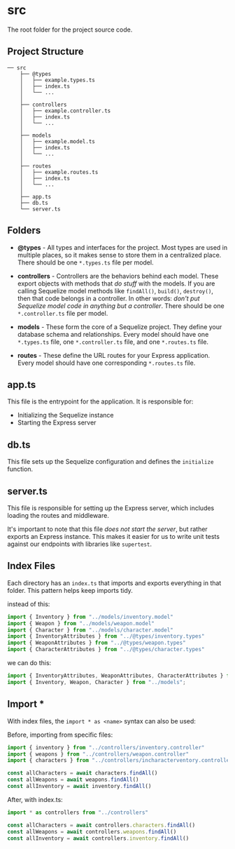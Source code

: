 # src
The root folder for the project source code.
## Project Structure
```text
── src
    ├── @types
    │   ├── example.types.ts
    │   ├── index.ts
    │   └── ...
    │
    ├── controllers
    │   ├── example.controller.ts
    │   ├── index.ts
    │   └── ...
    │
    ├── models
    │   ├── example.model.ts
    │   ├── index.ts
    │   └── ...
    │
    ├── routes
    │   ├── example.routes.ts
    │   ├── index.ts
    │   └── ...
    │
    ├── app.ts
    ├── db.ts
    └── server.ts
```

## Folders
- **@types** - All types and interfaces for the project. Most types are used in multiple places, so it makes sense to store them in a centralized place. There should be one `*.types.ts` file per model.

- **controllers** - Controllers are the behaviors behind each model. These export objects with methods that *do stuff* with the models. If you are calling Sequelize model methods like `findAll()`, `build()`, `destroy()`, then that code belongs in a controller. In other words: *don't put Sequelize model code in anything but a controller*. There should be one `*.controller.ts` file per model.

- **models** - These form the core of a Sequelize project. They define your database schema and relationships. Every model should have one `*.types.ts` file, one `*.controller.ts` file, and one `*.routes.ts` file.

- **routes** - These define the URL routes for your Express application. Every model should have one corresponding `*.routes.ts` file.

## app.ts

This file is the entrypoint for the application. It is responsible for:
- Initializing the Sequelize instance
- Starting the Express server

## db.ts

This file sets up the Sequelize configuration and defines the `initialize` function.

## server.ts

This file is responsible for setting up the Express server, which includes loading the routes and middleware. 

It's important to note that this file *does not start the server*, but rather exports an Express instance. This makes it easier for us to write unit tests against our endpoints with libraries like `supertest`.  

## Index Files

Each directory has an `index.ts` that imports and exports everything in that folder. This pattern helps keep imports tidy.

instead of this:

```typescript
import { Inventory } from "../models/inventory.model"
import { Weapon } from "../models/weapon.model"
import { Character } from "../models/character.model"
import { InventoryAttributes } from "../@types/inventory.types"
import { WeaponAttributes } from "../@types/weapon.types"
import { CharacterAttributes } from "../@types/character.types"
```

we can do this:

```typescript
import { InventoryAttributes, WeaponAttributes, CharacterAttributes } from "../@types"
import { Inventory, Weapon, Character } from "../models";
```

## Import *

With index files, the `import * as <name>` syntax can also be used:

Before, importing from specific files:

```typescript
import { inventory } from "../controllers/inventory.controller"
import { weapons } from "../controllers/weapon.controller"
import { characters } from "../controllers/incharacterventory.controller"

const allCharacters = await characters.findAll()
const allWeapons = await weapons.findAll()
const allInventory = await inventory.findAll()
```

After, with index.ts:

```typescript
import * as controllers from "../controllers"

const allCharacters = await controllers.characters.findAll()
const allWeapons = await controllers.weapons.findAll()
const allInventory = await controllers.inventory.findAll()
```